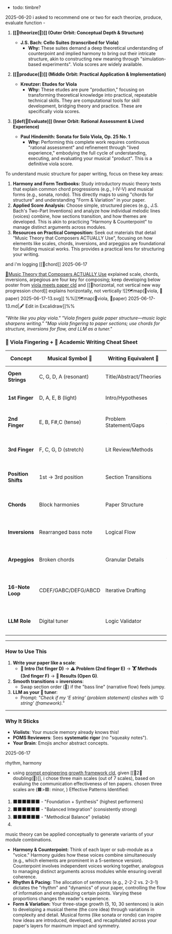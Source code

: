 - todo: timbre?

2025-06-20
i asked to recommend one or two for each theorize, produce, evaluate function -
1. **[[💭theorize(💸)]] (Outer Orbit: Conceptual Depth & Structure)**
    - **J.S. Bach: Cello Suites (transcribed for Viola)**
        - **Why:** These suites demand a deep theoretical understanding of counterpoint and implied harmony to bring out their intricate structure, akin to constructing new meaning through "simulation-based experiments". Viola scores are widely available.
2. **[[📐produce(💭)]] (Middle Orbit: Practical Application & Implementation)**
    
    - **Kreutzer: Etudes for Viola**
        - **Why:** These etudes are pure "production," focusing on transforming theoretical knowledge into practical, repeatable technical skills. They are computational tools for skill development, bridging theory and practice. These are specifically viola scores.
3. **[[def(💸Evaluate)]] (Inner Orbit: Rational Assessment & Lived Experience)**
    
    - **Paul Hindemith: Sonata for Solo Viola, Op. 25 No. 1**
        - **Why:** Performing this complete work requires continuous "rational assessment" and refinement through "lived experience," embodying the full cycle of understanding, executing, and evaluating your musical "product". This is a definitive viola score.

To understand music structure for paper writing, focus on these key areas:

1. **Harmony and Form Textbooks:** Study introductory music theory texts that explain common chord progressions (e.g., I-IV-V) and musical forms (e.g., sonata, rondo). This directly maps to using "chords for structure" and understanding "Form & Variation" in your paper.
2. **Applied Score Analysis:** Choose simple, structured pieces (e.g., J.S. Bach's Two-Part Inventions) and analyze how individual melodic lines (voices) combine, how sections transition, and how themes are developed. This is akin to practicing "Harmony & Counterpoint" to manage distinct arguments across modules.
3. **Resources on Practical Composition:** Seek out materials that detail "Music Theory that Composers ACTUALLY Use", focusing on how elements like scales, chords, inversions, and arpeggios are foundational for building musical works. This provides a practical lens for structuring your writing.

and i'm logging [[🎹chord]]
2025-06-17

[🎥Music Theory that Composers ACTUALLY Use](https://www.youtube.com/watch?v=KmKjbfgf55Y&ab_channel=JamesonNathanJones) explained scale, chords, inversions, arpegious are four key for composing; keep developing below poster from [viola meets paper cld](https://claude.ai/chat/278c669b-e935-45fe-bb8d-a8a8405740c3) and [[🎥horizontal, not vertical new way progression chord]] explains horizontally, not vertically
![[🗺️map(🎻viola, 📝paper) 2025-06-17-13.svg]]
%%[[🗺️map(🎻viola, 📝paper) 2025-06-17-13.md|🖋 Edit in Excalidraw]]%%



_"Write like you play viola."_
_"Viola fingers guide paper structure—music logic sharpens writing."_
_"Map viola fingering to paper sections; use chords for structure, inversions for flow, and LLM as a tuner."_

### **🎻 Viola Fingering + 📝 Academic Writing Cheat Sheet**

| **Concept**         | **Musical Symbol** 🎵 | **Writing Equivalent** 📑 | **Key Emoji** | **Actionable Tip**                             |
| ------------------- | --------------------- | ------------------------- | ------------- | ---------------------------------------------- |
| **Open Strings**    | C, G, D, A (resonant) | Title/Abstract/Theories   | 🎯            | _Start bold—like an open C string._            |
| **1st Finger**      | D, A, E, B (light)    | Intro/Hypotheses          | 🏁            | _Set the key (context) cleanly._               |
| **2nd Finger**      | E, B, F#,C (tense)    | Problem Statement/Gaps    | ⚠️            | _Create "leading tone" tension._               |
| **3rd Finger**      | F, C, G, D (stretch)  | Lit Review/Methods        | 🏋️           | _Synthesize ideas (avoid flat intonation)._    |
| **Position Shifts** | 1st → 3rd position    | Section Transitions       | 🔄            | _Shift depth like moving up the fingerboard._  |
| **Chords**          | Block harmonies       | Paper Structure           | 🧱            | _Build sections like I-IV-V progressions._     |
| **Inversions**      | Rearranged bass note  | Logical Flow              | 🚦            | _Reorder for smooth "voice leading."_          |
| **Arpeggios**       | Broken chords         | Granular Details          | 🔍            | _Break data into step-by-step sequences._      |
| **16-Note Loop**    | CDEF/GABC/DEFG/ABCD   | Iterative Drafting        | 🔄            | _Revise like fingering drills—repeat, refine._ |
| **LLM Role**        | Digital tuner         | Logic Validator           | 🤖            | _"Flag intonation errors" in arguments._       |

---

### **How to Use This**

1. **Write your paper like a scale**:
    - **🏁 Intro (1st finger D)** → **⚠️ Problem (2nd finger E)** → **🏋️ Methods (3rd finger F)** → **🎯 Results (Open G)**.
2. **Smooth transitions = inversions**:
    - Swap section order (**🚦**) if the "bass line" (narrative flow) feels jumpy.
3. **LLM as your 🎻 tuner**:
    - Prompt: _"Check if my ‘E string’ (problem statement) clashes with ‘G string’ (framework)."_

---

### **Why It Sticks**

- **Violists**: Your muscle memory already knows this!
- **POMS Reviewers**: Sees **systematic rigor** (no "squeaky notes").
- **Your Brain**: Emojis anchor abstract concepts.



2025-06-17

rhythm, harmony
- using [prompt engineering growth framework cld](https://claude.ai/chat/e12fe6fa-4d0b-465b-ad3d-2e631e804df7), given [[🌱2🌲doubling(📝)]],  i chose three main scales (out of 7 scales), based on evaluing the communication effectiveness of ten papers. chosen three scales are (🟧>🟦: minor, ) Effective Patterns Identified:


1. **🟩🟩🟧🟦🟦🟦** - "Foundation + Synthesis" (highest performers)
2. **🟩🟧🟧🟦🟦🟦** - "Balanced Integration" (consistently strong)
3. **🟩🟩🟧🟧🟦🟦** - "Methodical Balance" (reliable)
4. 
music theory can be applied conceptually to generate variants of your module combinations.

- **Harmony & Counterpoint:** Think of each layer or sub-module as a "voice." Harmony guides how these voices combine simultaneously (e.g., which elements are prominent in a 5-sentence version). Counterpoint involves independent voices working together, analogous to managing distinct arguments across modules while ensuring overall coherence.
- **Rhythm & Pacing:** The allocation of sentences (e.g., 2-2-2 vs. 2-3-1) dictates the "rhythm" and "dynamics" of your paper, controlling the flow of information and emphasizing certain points. Varying these proportions changes the reader's experience.
- **Form & Variation:** Your three-stage growth (5, 10, 30 sentences) is akin to developing a musical theme (the core idea) through variations in complexity and detail. Musical forms (like sonata or rondo) can inspire how ideas are introduced, developed, and recapitulated across your paper's layers for maximum impact and symmetry.